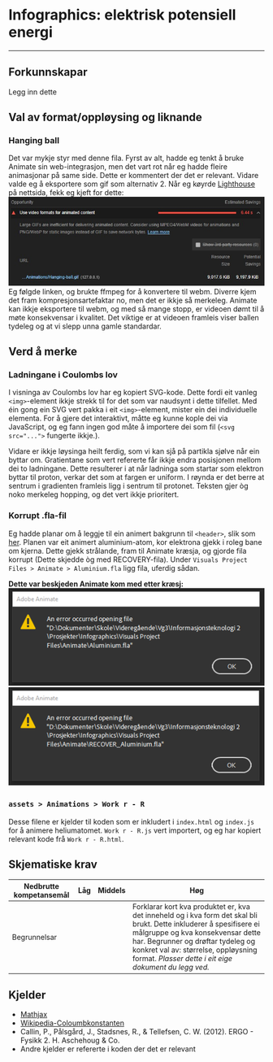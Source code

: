 # Infographics: elektrisk potensiell energi

-------------------------------------------

## Forkunnskapar

Legg inn dette

## Val av format/oppløysing og liknande

### Hanging ball

Det var mykje styr med denne fila. Fyrst av alt, hadde eg tenkt å bruke Animate sin web-integrasjon, men det vart rot når eg hadde fleire animasjonar på same side. Dette er kommentert der det er relevant. Vidare valde eg å eksportere som gif som alternativ 2. Når eg køyrde [Lighthouse](https://developers.google.com/web/tools/lighthouse) på nettsida, fekk eg kjeft for dette:
![Large GIFs are inefficient for delivering animated content. Consider using MPEG4/WebM for animations ans PNG/WebP for static images instead of GIF to save network bytes.](./assets/READMEimages/LighthouseGIF.jpg)
Eg følgde linken, og brukte ffmpeg for å konvertere til webm. Diverre kjem det fram kompresjonsartefaktar no, men det er ikkje så merkeleg. Animate kan ikkje eksportere til webm, og med så mange stopp, er videoen dømt til å møte konsekvensar i kvalitet. Det viktige er at videoen framleis viser ballen tydeleg og at vi slepp unna gamle standardar.

## Verd å merke

### Ladningane i Coulombs lov

I visninga av Coulombs lov har eg kopiert SVG-kode. Dette fordi eit vanleg `<img>`-element ikkje strekk til for det som var naudsynt i dette tilfellet. Med éin gong ein SVG vert pakka i eit `<img>`-element, mister ein dei individuelle elementa. For å gjere det interaktivt, måtte eg kunne kople dei via JavaScript, og eg fann ingen god måte å importere dei som fil (`<svg src="...">` fungerte ikkje.).

Vidare er ikkje løysinga heilt ferdig, som vi kan sjå på partikla sjølve når ein byttar om. Gratientane som vert refererte får ikkje endra posisjonen mellom dei to ladningane. Dette resulterer i at når ladninga som startar som elektron byttar til proton, verkar det som at fargen er uniform. I røynda er det berre at sentrum i gradienten framleis ligg i sentrum til protonet. Teksten gjer òg noko merkeleg hopping, og det vert ikkje prioritert.

### Korrupt .fla-fil

Eg hadde planar om å leggje til ein animert bakgrunn til `<header>`, slik som [her](https://tympanus.net/Development/AnimatedHeaderBackgrounds/index3.html). Planen var eit animert aluminium-atom, kor elektrona gjekk i roleg bane om kjerna. Dette gjekk strålande, fram til Animate kræsja, og gjorde fila korrupt (Dette skjedde òg med RECOVERY-fila). Under `Visuals Project Files > Animate > Aluminium.fla` ligg fila, uferdig sådan.

**Dette var beskjeden Animate kom med etter kræsj:**
![Aluminium.fla er korrupt](./assets/READMEimages/Corrupt_Aluminium.png) ![RECOVERY-fila til Aluminium.fla er korrupt](./assets/READMEimages/Corrupt_Aluminium_Recovery.png)

### `assets > Animations > Work r - R`

Desse filene er kjelder til koden som er inkludert i `index.html` og `index.js` for å animere heliumatomet. `Work r - R.js` vert importert, og eg har kopiert relevant kode frå `Work r - R.html`.

## Skjematiske krav

Nedbrutte kompetansemål| Låg | Middels | Høg
-----------------------|-----|---------|----
 Begrunnelsar          |     |         | Forklarar kort kva produktet er, kva det inneheld og i kva form det skal bli brukt. Dette inkluderer å spesifisere ei målgruppe og kva konsekvensar dette har. Begrunner og drøftar tydeleg og konkret val av: størrelse, oppløysning format. _Plasser dette i eit eige dokument du legg ved._

## Kjelder

- [Mathjax](https://www.mathjax.org/)
- [Wikipedia-Coloumbkonstanten](https://en.wikipedia.org/wiki/Coulomb_constant)
- Callin, P., Pålsgård, J., Stadsnes, R., & Tellefsen, C. W. (2012). ERGO - Fysikk 2. H. Aschehoug & Co.
- Andre kjelder er refererte i koden der det er relevant
